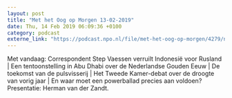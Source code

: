```yaml
---
layout: post
title: "Met het Oog op Morgen 13-02-2019"
date: Thu, 14 Feb 2019 06:09:36 +0100
category: podcast
externe_link: "https://podcast.npo.nl/file/met-het-oog-op-morgen/4279/nporadio1_met-het-oog-op-morgen_20190214_met-het-oog-op-morgen-13-02-2019_J4KYVP.mp3"
---
```


Met vandaag: Correspondent Step Vaessen verruilt Indonesië voor Rusland | Een tentoonstelling in Abu Dhabi over de Nederlandse Gouden Eeuw | De toekomst van de pulsvisserij | Het Tweede Kamer-debat over de droogte van vorig jaar | En waar moet een powerballad precies aan voldoen? Presentatie: Herman van der Zandt.
